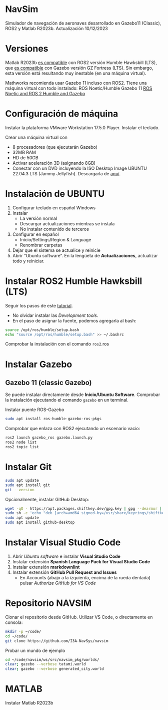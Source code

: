 # NavSim
Simulador de navegación de aeronaves desarrollado en Gazebo11 (Classic), ROS2 y Matlab R2023b.
Actualización 10/12/2023

# Versiones

Matlab R2023b [es compatible](https://es.mathworks.com/help/ros/gs/ros-system-requirements.html) 
con ROS2 versión Humble Hawksbill (LTS), 
que [es compatible](https://gazebosim.org/docs/fortress/ros_installation) 
con Gazebo versión GZ Fortress (LTS). 
Sin embargo, esta versión está resultando muy inestable (en una máquina virtual). 

Mathworks recomienda usar Gazebo 11 incluso con ROS2. Tiene una máquina virtual con todo instalado: ROS Noetic/Humble Gazebo 11
[ROS Noetic and ROS 2 Humble and Gazebo](https://www.mathworks.com/support/product/robotics/ros2-vm-installation-instructions-v9.html)


# Configuración de máquina

Instalar la plataforma VMware Workstation 17.5.0 Player.
Instalar el teclado.

Crear una máquina virtual con
- 8 procesadores (que ejecutarán Gazebo)
- 32MB RAM
- HD de 50GB
- Activar aceleración 3D (asignando 8GB)
- Conectar con un DVD incluyendo la ISO Desktop Image UBUNTU 22.04.3 LTS (Jammy Jellyfish). Descargarla de [aquí](https://releases.ubuntu.com/jammy/).


# Instalación de UBUNTU

1. Configurar teclado en español Windows
2. Instalar
	- La versión normal
	- Descargar actualizaciones mientras se instala
	- No instalar contenido de terceros
3. Configurar en español
	- Inicio/Settings/Region & Language
 	- Renombrar carpetas
5. Dejar que el sistema se actualice y reinicie
6. Abrir “Ubuntu software”. En la lengüeta de **Actualizaciones**, actualizar todo y reiniciar.



# Instalar ROS2 Humble Hawksbill (LTS)

Seguir los pasos de este [tutorial](https://docs.ros.org/en/humble/Installation/Ubuntu-Install-Debians.html).


- No olvidar instalar las _Development tools_.
- En el paso de asignar la fuente, podemos agregarla al bash:

```bash
source /opt/ros/humble/setup.bash
echo "source /opt/ros/humble/setup.bash" >> ~/.bashrc
```

Comprobar la instalación con el comando `ros2`.ros

# Instalar Gazebo

## Gazebo 11 (classic Gazebo)

Se puede instalar directamente desde **Inicio/Ubuntu Software**.
Comprobar la instalación ejecutando el comando `gazebo` en un terminal.

Instalar puente ROS-Gazebo
```bash
sudo apt install ros-humble-gazebo-ros-pkgs
```

Comprobar que enlaza con ROS2 ejecutando un escenario vacio:
```bash
ros2 launch gazebo_ros gazebo.launch.py
ros2 node list
ros2 topic list
```



# Instalar Git

```bash
sudo apt update
sudo apt install git
git --version
```

Opcionalmente, instalar GitHub Desktop:
```bash
wget -qO - https://apt.packages.shiftkey.dev/gpg.key | gpg --dearmor | sudo tee /usr/share/keyrings/shiftkey-packages.gpg > /dev/null
sudo sh -c 'echo "deb [arch=amd64 signed-by=/usr/share/keyrings/shiftkey-packages.gpg] https://apt.packages.shiftkey.dev/ubuntu/ any main" > /etc/apt/sources.list.d/shiftkey-packages.list'
sudo apt update
sudo apt install github-desktop
```


# Instalar Visual Studio Code
1. Abrir _Ubuntu software_ e instalar **Visual Studio Code**
2. Instalar extensión **Spanish Language Pack for Visual Studio Code**
3. Instalar extensión **markdownlint**
4. Instalar extensión **GitHub Pull Request and Issues**
	- En Accounts (abajo a la izquierda, encima de la rueda dentada) pulsar _Authorize GitHub for VS Code_


# Repositorio NAVSIM

Clonar el repositorio desde GitHub. Utilizar VS Code, o directamente en consola:

```bash
mkdir -p ~/code/
cd ~/code/
git clone https://github.com/I3A-NavSys/navsim
```



Probar un mundo de ejemplo

```bash
cd ~/code/navsim/ws/src/navsim_pkg/worlds/
clear; gazebo --verbose tatami.world
clear; gazebo --verbose generated_city.world
```

# MATLAB

Instalar Matlab R2023b
